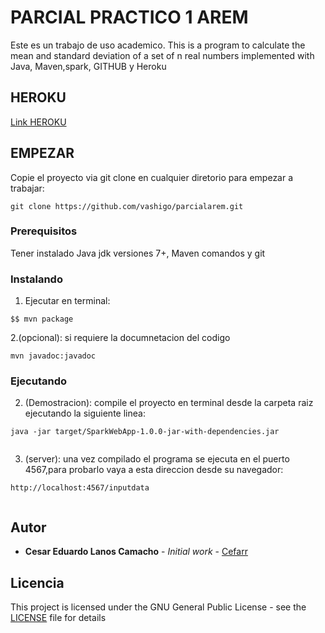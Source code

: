 # PARCIAL PRACTICO 1 AREM

Este es un trabajo de uso academico. This is a program to calculate the mean and standard deviation of a set of n real
numbers implemented with  Java, Maven,spark, GITHUB y Heroku


## HEROKU

[Link HEROKU](https://parcialarem1.herokuapp.com/inputdata)


## EMPEZAR

Copie el proyecto via git clone en cualquier diretorio para empezar a trabajar:
```
git clone https://github.com/vashigo/parcialarem.git
```

### Prerequisitos

Tener instalado Java jdk versiones 7+, Maven comandos y git

### Instalando

1. Ejecutar en terminal:

```
$$ mvn package
```
2.(opcional):
si requiere la documnetacion del codigo

```
mvn javadoc:javadoc
```
### Ejecutando

2. (Demostracion):
  compile el proyecto en terminal desde la carpeta raiz ejecutando la siguiente linea:
  
```
java -jar target/SparkWebApp-1.0.0-jar-with-dependencies.jar
  
```

3. (server):
una vez compilado el programa se ejecuta en el puerto 4567,para probarlo vaya a esta direccion desde su navegador:
```
http://localhost:4567/inputdata
  
```


## Autor

* **Cesar Eduardo Lanos Camacho** - *Initial work* - [Cefarr](https://github.com/Cefarr)


## Licencia

This project is licensed under the GNU General Public License - see the [LICENSE](LICENSE) file for details


